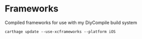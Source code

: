 # Frameworks
Compiled frameworks for use with my DiyCompile build system   

`carthage update --use-xcframeworks --platform iOS`
